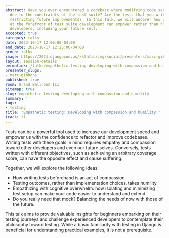 ```yaml
---
abstract: Have you ever encountered a codebase where modifying code seemed impossible
  due to the constraints of the test suite? Are the tests that you write today inadvertently
  restricting future improvements?  In this talk, we will uncover how placing empathy
  at the forefront of test suite development can empower rather than hinder future
  developers, including your future self.
accepted: true
category: talks
date: 2023-10-17 12:00:00-04:00
end_date: 2023-10-17 12:25:00-04:00
group: talks
image: https://2024.djangocon.us//static/img/social/presenters/marc-gibbons.png
layout: session-details
permalink: /talks/empathetic-testing-developing-with-compassion-and-humility/
presenter_slugs:
- marc-gibbons
published: true
room: Grand Ballroom III
sitemap: true
slug: empathetic-testing-developing-with-compassion-and-humility
summary: ''
tags:
- testing
title: 'Empathetic testing: Developing with compassion and humility.'
track: t1
---
```


Tests can be a powerful tool used to increase our development speed and empower us with the confidence to refactor and improve codebases. Writing tests with these goals in mind requires empathy and compassion toward other developers and even our future selves. Conversely, tests written with different objectives, such as achieving an arbitrary coverage score, can have the opposite effect and cause suffering.

Together, we will explore the following ideas:

- How writing tests beforehand is an act of compassion. 
- Testing outcomes, rather than implementation choices, takes humility.
- Empathizing with cognitive overwhelm: how isolating and minimizing test setup can make your code easier to understand and extend.
- Do you really need that mock? Balancing the needs of now with those of the future.

This talk aims to provide valuable insights for beginners embarking on their testing journeys and challenge experienced developers to contemplate their philosophy toward testing. While a basic familiarity with testing in Django is beneficial for understanding practical examples, it is not a prerequisite.
